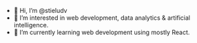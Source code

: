 - 👋 Hi, I’m @stieludv
- 👀 I’m interested in web development, data analytics & artificial intelligence.
- 🌱 I’m currently learning web development using mostly React.

<!---
stieludv/stieludv is a ✨ special ✨ repository because its `README.md` (this file) appears on your GitHub profile.
You can click the Preview link to take a look at your changes.
--->
